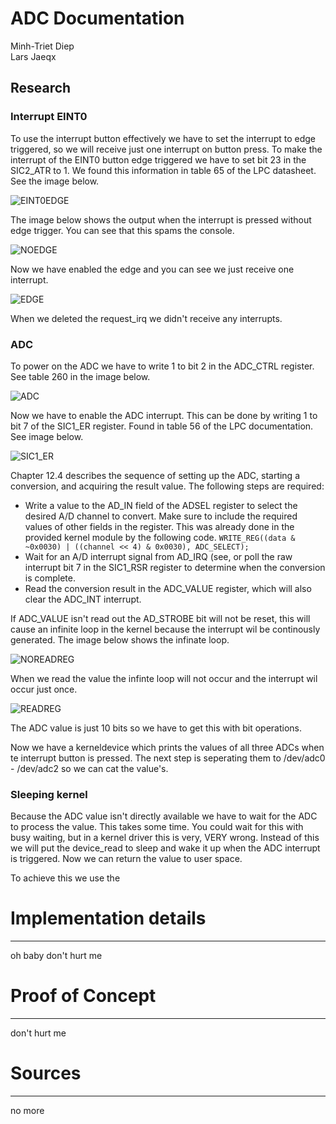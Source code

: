 ADC Documentation
===============================================================================
Minh-Triet Diep  
Lars Jaeqx  

## Research

### Interrupt EINT0
To use the interrupt button effectively we have to set the interrupt to edge triggered, so we will receive just one interrupt on button press. To make the interrupt of the EINT0 button edge triggered we have to set bit 23 in the SIC2_ATR to 1. We found this information in table 65 of the LPC datasheet. See the image below.  
  
![EINT0EDGE](img/SIC2_ATR.PNG)  
  
The image below shows the output when the interrupt is pressed without edge trigger. You can see that this spams the console.  

![NOEDGE](img/without-edge.PNG)  
  
Now we have enabled the edge and you can see we just receive one interrupt.  
  
![EDGE](img/with-edge.PNG)  
  
When we deleted the request_irq we didn't receive any interrupts.  
  
### ADC
To power on the ADC we have to write 1 to bit 2 in the ADC_CTRL register. See table 260 in the image below.  
  
![ADC](img/ADC_CTRL.PNG)  
  
Now we have to enable the ADC interrupt. This can be done by writing 1 to bit 7 of the SIC1_ER register. Found in table 56 of the LPC documentation. See image below.  
  
![SIC1_ER](img/SIC1_ER.PNG)  
  
Chapter 12.4 describes the sequence of setting up the ADC, starting a conversion, and acquiring the result value. The following steps are required:
- Write a value to the AD_IN field of the ADSEL register to select the desired A/D channel to convert. Make sure to include the required values of other fields in the register. This was already done in the provided kernel module by the following code.
`WRITE_REG((data & ~0x0030) | ((channel << 4) & 0x0030), ADC_SELECT);`
- Wait for an A/D interrupt signal from AD_IRQ (see, or poll the raw interrupt bit 7 in the SIC1_RSR register to determine when the conversion is complete.
- Read the conversion result in the ADC_VALUE register, which will also clear the ADC_INT interrupt.  
  
If ADC_VALUE isn't read out the AD_STROBE bit will not be reset, this will cause an infinite loop in the kernel because the interrupt wil be continously generated. The image below shows the infinate loop.  
  
![NOREADREG](img/without-readreg.PNG)  

When we read the value the infinte loop will not occur and the interrupt wil occur just once.  
  
![READREG](img/with-readreg.PNG)    
  
The ADC value is just 10 bits so we have to get this with bit operations.
  
Now we have a kerneldevice which prints the values of all three ADCs when te interrupt button is pressed. The next step is seperating them to /dev/adc0 - /dev/adc2 so we can cat the value's.  
  
### Sleeping kernel
Because the ADC value isn't directly available we have to wait for the ADC to process the value. This takes some time. You could wait for this with busy waiting, but in a kernel driver this is very, VERY wrong. Instead of this we will put the device_read to sleep and wake it up when the ADC interrupt is triggered. Now we can return the value to user space.  
  
To achieve this we use the 


# Implementation details
-------------------------------------------------------------------------------
oh baby don't hurt me

# Proof of Concept
-------------------------------------------------------------------------------
don't hurt me
  
# Sources
-------------------------------------------------------------------------------
no more  
  
